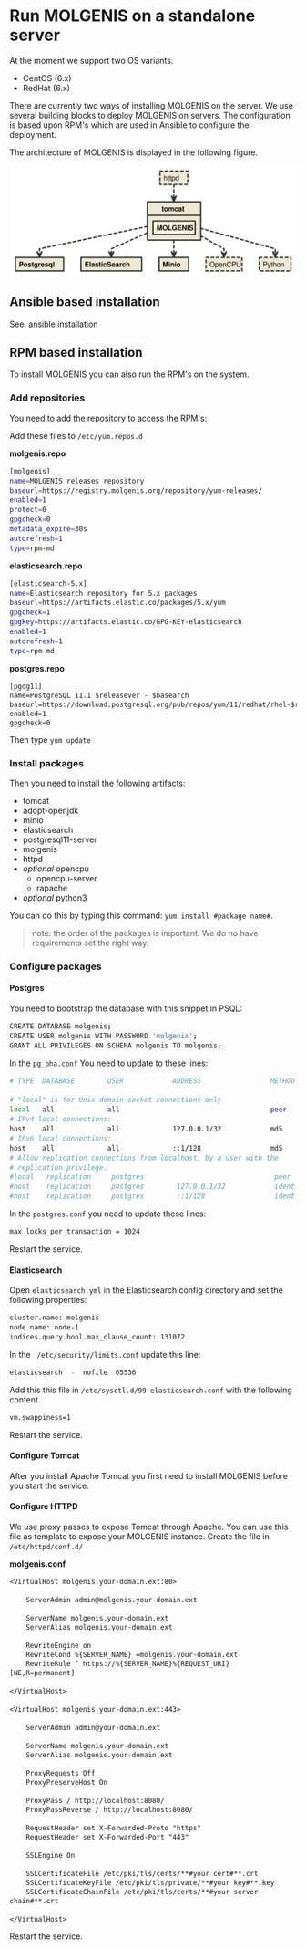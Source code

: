 # Run MOLGENIS on a standalone server

At the moment we support two OS variants.

- CentOS (6.x)
- RedHat (6.x)

There are currently two ways of installing MOLGENIS on the server. We use several building blocks to deploy MOLGENIS on servers.
The configuration is based upon RPM's which are used in Ansible to configure the deployment.

The architecture of MOLGENIS is displayed in the following figure.

![MOLGENIS components](../images/install/molgenis_architecture.svg?raw=true)

## Ansible based installation
See: [ansible installation](https://github.com/molgenis/ansible)

## RPM based installation
To install MOLGENIS you can also run the RPM's on the system.

### Add repositories
You need to add the repository to access the RPM's:

Add these files to ```/etc/yum.repos.d```

**molgenis.repo**

```bash
[molgenis]
name=MOLGENIS releases repository
baseurl=https://registry.molgenis.org/repository/yum-releases/
enabled=1
protect=0
gpgcheck=0
metadata_expire=30s
autorefresh=1
type=rpm-md
```

**elasticsearch.repo**

```bash
[elasticsearch-5.x]
name=Elasticsearch repository for 5.x packages
baseurl=https://artifacts.elastic.co/packages/5.x/yum
gpgcheck=1
gpgkey=https://artifacts.elastic.co/GPG-KEY-elasticsearch
enabled=1
autorefresh=1
type=rpm-md
```

**postgres.repo**

```
[pgdg11]
name=PostgreSQL 11.1 $releasever - $basearch
baseurl=https://download.postgresql.org/pub/repos/yum/11/redhat/rhel-$releasever-$basearch
enabled=1
gpgcheck=0
```

Then type ```yum update```

### Install packages
Then you need to install the following artifacts:

- tomcat
- adopt-openjdk
- minio
- elasticsearch
- postgresql11-server
- molgenis
- httpd
- *optional* opencpu
  - opencpu-server
  - rapache
- *optional* python3

You can do this by typing this command: ```yum install #package name#```.

> note: the order of the packages is important. We do no have requirements set the right way.

### Configure packages

#### Postgres
You need to bootstrap the database with this snippet in PSQL:

```bash
CREATE DATABASE molgenis;
CREATE USER molgenis WITH PASSWORD 'molgenis';
GRANT ALL PRIVILEGES ON SCHEMA molgenis TO molgenis;
```

In the ```pg_bha.conf``` You need to update to these lines:

```bash
# TYPE  DATABASE        USER            ADDRESS                 METHOD

# "local" is for Unix domain socket connections only
local   all             all                                     peer
# IPv4 local connections:
host    all             all             127.0.0.1/32            md5
# IPv6 local connections:
host    all             all             ::1/128                 md5
# Allow replication connections from localhost, by a user with the
# replication privilege.
#local   replication     postgres                                peer
#host    replication     postgres        127.0.0.1/32            ident
#host    replication     postgres        ::1/128                 ident
```

In the `postgres.conf` you need to update these lines:

```bash
max_locks_per_transaction = 1024
```

Restart the service.

#### Elasticsearch
Open ```elasticsearch.yml``` in the Elasticsearch config directory and set the following properties:

```bash
cluster.name: molgenis
node.name: node-1
indices.query.bool.max_clause_count: 131072
```

In the ``` /etc/security/limits.conf``` update this line:

```bash
elasticsearch  -  nofile  65536
```

Add this this file in ```/etc/sysctl.d/99-elasticsearch.conf``` with the following content.

```bash
vm.swappiness=1
```
Restart the service.

#### Configure Tomcat
After you install Apache Tomcat you first need to install MOLGENIS before you start the service.

#### Configure HTTPD
We use proxy passes to expose Tomcat through Apache. You can use this file as template to expose your MOLGENIS instance.
Create the file in ```/etc/httpd/conf.d/```

**molgenis.conf**

```
<VirtualHost molgenis.your-domain.ext:80>

    ServerAdmin admin@molgenis.your-domain.ext

    ServerName molgenis.your-domain.ext
    ServerAlias molgenis.your-domain.ext

    RewriteEngine on
    RewriteCond %{SERVER_NAME} =molgenis.your-domain.ext
    RewriteRule ^ https://%{SERVER_NAME}%{REQUEST_URI} [NE,R=permanent]

</VirtualHost>

<VirtualHost molgenis.your-domain.ext:443>

    ServerAdmin admin@your-domain.ext

    ServerName molgenis.your-domain.ext
    ServerAlias molgenis.your-domain.ext

    ProxyRequests Off
    ProxyPreserveHost On

    ProxyPass / http://localhost:8080/
    ProxyPassReverse / http://localhost:8080/

    RequestHeader set X-Forwarded-Proto "https"
    RequestHeader set X-Forwarded-Port "443"

    SSLEngine On

    SSLCertificateFile /etc/pki/tls/certs/**#your cert#**.crt
    SSLCertificateKeyFile /etc/pki/tls/private/**#your key#**.key
    SSLCertificateChainFile /etc/pki/tls/certs/**#your server-chain#**.crt

</VirtualHost>
```

Restart the service.
